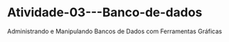 # Atividade-03---Banco-de-dados
Administrando e Manipulando Bancos de Dados com Ferramentas Gráficas
